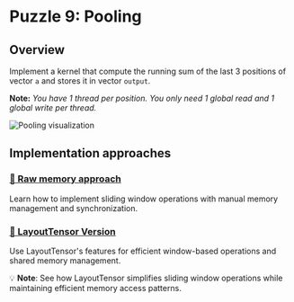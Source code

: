 # Puzzle 9: Pooling

## Overview

Implement a kernel that compute the running sum of the last 3 positions of vector `a` and stores it in vector `output`.

**Note:** _You have 1 thread per position. You only need 1 global read and 1 global write per thread._

![Pooling visualization](./media/videos/720p30/puzzle_09_viz.gif)

## Implementation approaches

### [🔰 Raw memory approach](./raw.md)
Learn how to implement sliding window operations with manual memory management and synchronization.

### [📐 LayoutTensor Version](./layout_tensor.md)
Use LayoutTensor's features for efficient window-based operations and shared memory management.

💡 **Note**: See how LayoutTensor simplifies sliding window operations while maintaining efficient memory access patterns.
